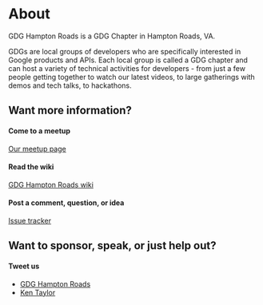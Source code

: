 # About

GDG Hampton Roads is a GDG Chapter in Hampton Roads, VA.

GDGs are local groups of developers who are specifically interested in Google products and APIs. Each local group is called a GDG chapter and can host a variety of technical activities for developers - from just a few people getting together to watch our latest videos, to large gatherings with demos and tech talks, to hackathons.

## Want more information?

#### Come to a meetup

[Our meetup page](https://www.meetup.com/GDG-Hampton-Roads/)

#### Read the wiki

[GDG Hampton Roads wiki](https://github.com/GDGHamptonRoads/general-info/wiki)

#### Post a comment, question, or idea

[Issue tracker](https://github.com/GDGHamptonRoads/general-info/issues)

## Want to sponsor, speak, or just help out?

#### Tweet us

* [GDG Hampton Roads](http://twitter.com/gdg_hr)
* [Ken Taylor](http://twitter.com/taylorka)
